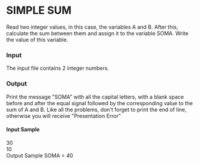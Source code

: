 # SIMPLE SUM
Read two integer values, in this case, the variables A and B. After this, calculate the sum between them and assign it to the variable SOMA. Write the value of this variable.
### Input
The input file contains 2 integer numbers.
### Output
Print the message "SOMA" with all the capital letters, with a blank space before and after the equal signal followed by the corresponding value to the sum of A and B. Like all the problems, don't forget to print the end of line, otherwise you will receive "Presentation Error"
#### Input Sample
30  
10  
Output Sample
SOMA = 40
